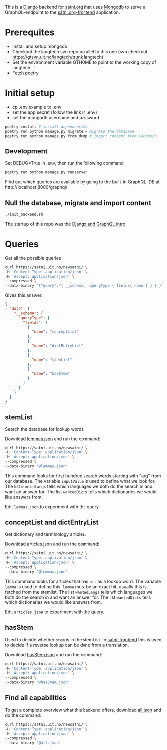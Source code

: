 This is a [Django](https://www.djangoproject.com/) backend for [sátni.org](http://sátni.org) that uses [Mongodb](https://www.mongodb.com/) to serve a GraphQL-endpoint to the [sátni.org-frontend](https://github.com/divvun/satni-frontend) application.

# Prerequites
* Install and setup mongodb
* Checkout the langtech svn repo parallel to this one (svn checkout https://gtsvn.uit.no/langtech/trunk langtech)
* Set the environment variable GTHOME to point to the working copy of langtech
* Fetch [poetry](https://python-poetry.org/docs/#installation)

# Initial setup
* cp .env.example to .env
* set the app secret (follow the link in .env)
* set the mongodb username and password

```bash
poetry install # install dependencies
poetry run python manage.py migrate # migrate the database
poetry run python manage.py from_dump # import content from langtech
```

## Development
Set DEBUG=True in .env, then run the following command

```bash
poetry run python manage.py runserver
```

Find out which queries are available by going to the built-in GraphQL IDE at http://localhost:8000/graphql/

## Null the database, migrate and import content
```bash
./init_backend.sh
```

The startup of this repo was the [Django and GraphQL intro](https://www.howtographql.com/graphql-python/1-getting-started/)

# Queries

Get all the possible queries

```bash
curl https://satni.uit.no/newsatni/ \
-H 'Content-Type: application/json' \
-H 'Accept: application/json' \
--compressed \
--data-binary '{"query":"{ __schema{  queryType { fields{ name } } } }"}'
```

Gives this answer:

```json
{
  "data": {
    "__schema": {
      "queryType": {
        "fields": [
          {
            "name": "conceptList"
          },
          {
            "name": "dictEntryList"
          },
          {
            "name": "stemList"
          },
          {
            "name": "hasStem"
          }
        ]
      }
    }
  }
}
```

## stemList

Search the database for lookup words.

Download [lemmas.json](lemmas.json) and run the command:

```bash
curl https://satni.uit.no/newsatni/ \
-H 'Content-Type: application/json' \
-H 'Accept: application/json' \
--compressed \
--data-binary '@lemmas.json'
```

This command looks for first hundred search words starting with "arg" from our database. The variable `inputValue` is used to define what we look for.
The list `wantedLangs` tells which languages we both do the search in and want an answer for.
The list `wantedDicts` tells which dictionaries we would like answers from.

Edit `lemmas.json` to experiment with the query.

## conceptList and dictEntryList

Get dictionary and terminology articles.

Download [articles.json](artibles.json) and run the command:

```bash
curl https://satni.uit.no/newsatni/ \
-H 'Content-Type: application/json' \
-H 'Accept: application/json' \
--compressed \
--data-binary '@lemmas.json'
```

This command looks for articles that has `bil` as a lookup word. The variable `lemma` is used to define this. `lemma` must be an exact hit, usually this is fetched from the stemlist.
The list `wantedLangs` tells which languages we both do the search in and want an answer for.
The list `wantedDicts` tells which dictionaries we would like answers from.

Edit `articles.json` to experiment with the query.

## hasStem

Used to decide whether `stem` is in the stemList. In [satni-frontend](https://github.com/divvun/satni-frontend) this is used to decide if a reverse lookup can be done from a translation.

Download [hasStem.json](hasStem.json) and run the command:

```bash
curl https://satni.uit.no/newsatni/ \
-H 'Content-Type: application/json' \
-H 'Accept: application/json' \
--compressed \
--data-binary '@hasStem.json'
```

## Find all capabilities

To get a complete overview what this backend offers, download [all.json](all.json) and do the command:

```bash
curl https://satni.uit.no/newsatni/ \
-H 'Content-Type: application/json' \
-H 'Accept: application/json' \
--compressed \
--data-binary '@all.json'
```

